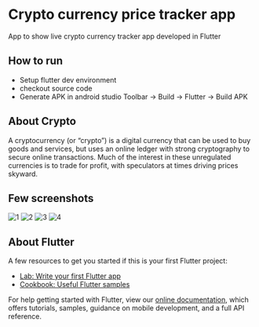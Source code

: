 # Crypto currency price tracker app

App to show live crypto currency tracker app developed in Flutter


## How to run

 - Setup flutter dev environment
 - checkout source code
 - Generate APK in android studio
   Toolbar -> Build -> Flutter -> Build APK

## About Crypto 

A cryptocurrency (or “crypto”) is a digital currency that can be used to buy goods and services, 
but uses an online ledger with strong cryptography to secure online transactions. 
Much of the interest in these unregulated currencies is to trade for profit, 
with speculators at times driving prices skyward.

## Few screenshots
![1](https://user-images.githubusercontent.com/5425021/125194422-d9020400-e26e-11eb-831d-eae97bbd3bf0.jpg)
![2](https://user-images.githubusercontent.com/5425021/125194426-dacbc780-e26e-11eb-8626-94882a90cb05.jpg)
![3](https://user-images.githubusercontent.com/5425021/125194428-db645e00-e26e-11eb-909b-136127ae7c3c.jpg)
![4](https://user-images.githubusercontent.com/5425021/125194429-db645e00-e26e-11eb-97df-c82d5240c7c9.jpg)


## About Flutter

A few resources to get you started if this is your first Flutter project:

- [Lab: Write your first Flutter app](https://flutter.dev/docs/get-started/codelab)
- [Cookbook: Useful Flutter samples](https://flutter.dev/docs/cookbook)

For help getting started with Flutter, view our
[online documentation](https://flutter.dev/docs), which offers tutorials,
samples, guidance on mobile development, and a full API reference.

